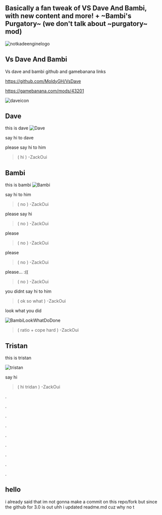 
## Basically a fan tweak of VS Dave And Bambi, with new content and more! + ~Bambi's Purgatory~ (we don't talk about ~purgatory~ mod)
![notkadeenginelogo](https://media.discordapp.net/attachments/855503995119075328/907232690640654366/notkadeenginelogo.png?width=921&height=701)
## Vs Dave And Bambi
Vs dave and bambi github and gamebanana links 

https://github.com/MoldyGH/VsDave 

https://gamebanana.com/mods/43201
 
 
 ![daveicon](https://cdn.discordapp.com/attachments/890546329078620170/903663420547665970/logoBumpin.png) 

## Dave
this is dave
![Dave](https://cdn.discordapp.com/attachments/890546329078620170/907235537788756018/68747470733a2f2f63646e2e646973636f72646170702e636f6d2f6174746163686d656e74732f3839323134303136363330393839323133362f3930353236373134313239393830323135322f646f7276655f7265616c652e706e67.png)

say hi to dave

please say hi to him

> ( hi ) -ZackOui

## Bambi
this is bambi
![Bambi](https://cdn.discordapp.com/attachments/890546329078620170/907236335612473374/Bambiupa.gif)

say hi to him

> ( no ) -ZackOui

please say hi

> ( no ) -ZackOui

please

> ( no ) -ZackOui

please

> ( no ) -ZackOui

please... :((

> ( no ) -ZackOui








you didnt say hi to him

> ( ok so what ) -ZackOui

look what you did

![BambiLookWhatDoDone](https://cdn.discordapp.com/attachments/890546329078620170/903659144706408468/8521332-nhufncfc-v4.png)

> ( ratio + cope hard ) -ZackOui

## Tristan
this is tristan

![tristan](https://cdn.discordapp.com/attachments/890546329078620170/903659381990752306/ZhG5hOR_1.png)

say hi

> ( hi tridan ) -ZackOui

.

.

.

.

.

.

.

.

.

## hello

i already said that im not gonna make a commit on this repo/fork but since the github for 3.0 is out uhh i updated readme.md cuz why no t
